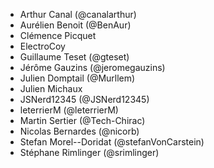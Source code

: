- Arthur Canal (@canalarthur)
- Aurélien Benoit (@BenAur)
- Clémence Picquet
- ElectroCoy
- Guillaume Teset (@gteset)
- Jérôme Gauzins (@jeromegauzins)
- Julien Domptail (@Murllem)
- Julien Michaux
- JSNerd12345 (@JSNerd12345)
- leterrierM (@leterrierM)
- Martin Sertier (@Tech-Chirac)
- Nicolas Bernardes (@nicorb)
- Stefan Morel--Doridat (@stefanVonCarstein)
- Stéphane Rimlinger (@srimlinger)
